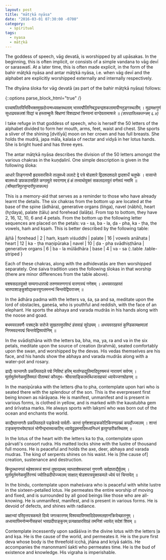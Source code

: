 ```yaml
---
layout: post
title: "mātr̥kā nyāsa"
date: "2016-03-01 07:30:00 -0700"
category:
  - spiritual
tags:
  - nyasa
  - mātr̥kā
---
```


The goddess of speech, vāg devatā, is worshipped by all upāsakas. In the beginning, this is
often implicit, or consists of a simple vandana to vāg devī or saraswatī. At a later time, this is often made
explicit, in the form of the bahir mātr̥kā nyāsa and antar mātr̥kā nyāsa, i.e. when vāg devī and the
alphabet are explicitly worshipped externally and internally respectively.
<!--more-->

The dhyāna śloka for vāg devatā (as part of the bahir mātr̥kā nyāsa) follows:

{::options parse_block_html="true" /}
<div class="sanskrit">
पञ्चाषल्लिपिभिर्विभक्तमुखदोःपन्मध्यवक्षस्थलाम्  
भास्वद्मौलिनिबद्धचन्द्रशकलामापीनतुङ्गस्थलीम् ।  
मुद्रामक्षगुणं सुधाढ्यकलशं विद्यां च हस्ताम्बुजैः  
बिभ्राणां विशदप्रभां त्रिनयनां वाग्देवतामाश्रजे ॥  
<cite>(शारदातिलकतन्त्रम् ६.४)</cite>
</div>

I take refuge in that goddess of speech, who is herself the 50 letters of the alphabet divided to
form her mouth, arms, feet, waist and chest. She sports a sliver of the shining [dvitīyā] moon on
her crown and has full breasts. She holds the mudrā, japa māla, kalaśa of nectar and vidyā
in her lotus hands. She is bright hued and has three eyes.

The antar mātr̥kā nyāsa describes the division of the 50 letters amongst the various chakras
in the kuṇḍalinī. One simple description is given in the following śloka:

<div class="sanskrit">
आधारे लिङ्गनाभौ हृदयसरसिजे तालुमध्ये ललाटे  
द्वे पत्रे षोडशारे द्विदशदशदले  द्वादशार्धे चतुष्के ।  
वासान्ते बालमध्ये डफकठसहिते कण्ठमूले स्वराणाम्  
हं क्षं तत्त्वार्थयुक्तं सकलदलयुतं वर्णरूपं नमामि ॥  
<cite>(श्रीमहात्रिपुरसुन्दरीपूजाकल्पः)</cite>
</div>

This is a memory-aid that serves as a reminder to those who have already learnt the details.
The six chakras from the bottom up are located at the base of the spine (ādhāra),
generative organs (liṅga), navel (nābhi), heart (hr̥daya), palate (tālu) and forehead (lalāṭa).
From top to bottom, they have 2, 16, 12, 10, 6 and 4 petals. From the bottom up the following
letter sequences are placed on the petals: va - sa, ba - la, ḍa - pha, ka - ṭha, the vowels, haṁ and kṣaṁ.
This is better described by the following table:

ājñā      | forehead  |  2     | haṁ, kṣaṁ
viśuddhi        | palate      | 16  | vowels
anāhata    | heart        | 12   | ka - ṭha
maṇipūraka      | navel       | 10  | ḍa - pha
svādhiṣṭhāna       | generative organs | 6    | ba - la
mūlādhāra    | base | 4    | va - sa
{:.table .table-striped }

Each of these chakras, along with the adhidevatās are then worshipped separately. One
śaiva tradition uses the following ślokas in that worship (there are minor differences from
  the table above).

<div class="sanskrit">
वशषसदलयुक्ते सम्यगाधारपद्मे तरुणमरुणगात्रं वारणास्यं गणेशम् ।  
अभयवरदहस्तं चारुपाशाङ्कुशोद्यत्करयुगलमनन्यं चिन्तयेद्विघराजम् ॥
</div>

In the ādhāra padma with the letters va, śa, ṣa and sa, meditate upon the lord of obstacles,
gaṇeśa, who is youthful and reddish, with the face of an elephant. He sports the
abhaya and varada mudrās in his hands along with the noose and goad.

<div class="sanskrit">
बभमयरलवर्णैः पत्रषट्के सरोजे सुखतरमुपविष्टं हंसवाहं सुरेढ्यम् ।  
अभयवरदहस्तं कुण्डिकामक्षमालां निगमवदनपद्मं चिन्तयेद्विश्वयोनिम् ॥
</div>

In the svādiṣṭhāna with the letters ba, bha, ma, ya, ra and va in the six petals,
meditate upon the source of creation (brahmā),  seated comfortably upon the swan,
and worshipped by the devas. His vedas themselves are his face, and his hands show the
abhaya and varada mudrās along with a water-pot and rosary.

<div class="sanskrit">
ढाद्यैः फान्तगतैः प्रकल्पितदले पद्मे निविष्टं हरिम्  
मार्ताण्डद्युतिमादिपूरुषमजं नारायणं सर्वगम् ।  
मूर्तामूर्तमनेकमूर्तिममलं पीताम्बरं कौस्तुभ-  
श्रीवत्साङ्कितमब्धिजासहचरं ध्यायेज्जगद्मोहनम् ॥
</div>

In the maṇipūraka with the letters ḍha to pha, contemplate upon hari who is seated there
with the splendour of the son. This is the everpresent first being known as nārāyaṇa.
He is manifest, unmanifest and is present in various forms, is clothed in yellow, and is marked
with the kaustubha gem and śrīvatsa marks. He always sports with lakṣmī who was born out
of the ocean and enchants the world.

<div class="sanskrit">
काद्यैष्ठान्तगतैः प्रकल्पितदले पङ्केरुहे पार्वती-  
कान्तं पूर्णशशाङ्ककोटिकिरणप्रख्यं कपर्दोज्ज्वलम् ।  
शान्तं टङ्कमृगाभयेष्टफलं भोगीन्द्रभास्वत्कटिम्  
ध्यायेद्रुद्रमनादिमध्यनिधनं हृत्पुण्डरीकस्थितम् ॥
</div>

In the lotus of the heart with the letters ka to ṭha, contemplate upon pārvati's consort rudra.
His matted locks shine with the lustre of thousand full moons. He is peaceful and holds the
axe, deer, abhaya and varada mudras. The king of serpents shines on his waist.
He is [the cause of] creation, sustenance and destruction.

<div class="sanskrit">
बिन्दुस्थानगतं महेश्वरमजं शान्तं तुषारप्रभम्  
व्याप्ताशेषचराचरं गुणगणैः सर्वज्ञताद्यैर्वृतम् ।  
मूर्तामूर्तमनेकमूर्तिरनघं ज्योतिःप्रदीपोज्ज्वलम्  
साक्षात् षोडशपत्रयुक्तकमले ध्येयं परं चिन्तयेत् ॥
</div>

In the bindu, contemplate upon maheśvara who is peaceful with white lustre in the sixteen-petalled
lotus. He permeates the entire worship of moving and fixed, and is surrounded by all good beings
like those who are all-knowing. He is unmanifest, manifest, and is present in various forms.
He is devoid of defects, and shines with radiance.

<div class="sanskrit">
ळक्षाभ्यां परिवृत्तपत्रकमले दिव्ये जगत्कारणम्  
विश्वव्यापिणमादिदेवममलज्ञानक्रियेच्छातनुम् ।  
अध्वव्यापिमनोन्मनीसहचरं भावप्रदीपाङ्कुरम्  
प्रत्यक्षाक्षरविग्रहं तमनिशं ध्यायेत् सदेशं शिवम् ॥
</div>

Contemplate incessently upon sadāśiva in the divine lotus with the letters ḷa and kṣa.
He is the cause of  the world, and permeates it. He is the pure first deva whose body is
the threefold icchā, jñāna and  kriyā śaktis. He accompanies the manonmamī śakti who
permeates time. He is the bud of existence and knowledge. His vigraha is imperishable.
